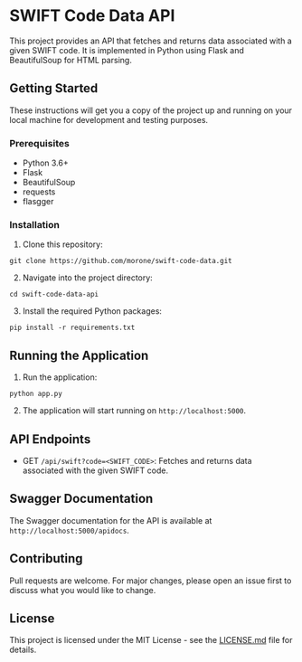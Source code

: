 
# SWIFT Code Data API

This project provides an API that fetches and returns data associated with a given SWIFT code. It is implemented in Python using Flask and BeautifulSoup for HTML parsing.

## Getting Started

These instructions will get you a copy of the project up and running on your local machine for development and testing purposes.

### Prerequisites

- Python 3.6+
- Flask
- BeautifulSoup
- requests
- flasgger

### Installation

1. Clone this repository:

`git clone https://github.com/morone/swift-code-data.git`


2. Navigate into the project directory:

`cd swift-code-data-api`

3. Install the required Python packages:

`pip install -r requirements.txt`

## Running the Application

1. Run the application:

`python app.py`


2. The application will start running on `http://localhost:5000`.

## API Endpoints

- GET `/api/swift?code=<SWIFT_CODE>`: Fetches and returns data associated with the given SWIFT code.

## Swagger Documentation

The Swagger documentation for the API is available at `http://localhost:5000/apidocs`.

## Contributing

Pull requests are welcome. For major changes, please open an issue first to discuss what you would like to change.

## License

This project is licensed under the MIT License - see the [LICENSE.md](LICENSE.md) file for details.
